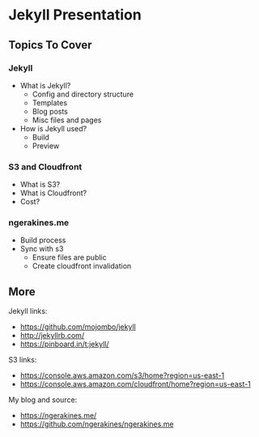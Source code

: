 # Jekyll Presentation

## Topics To Cover

### Jekyll

* What is Jekyll?
  * Config and directory structure
  * Templates
  * Blog posts
  * Misc files and pages
* How is Jekyll used?
  * Build
  * Preview

### S3 and Cloudfront

* What is S3?
* What is Cloudfront?
* Cost?

### ngerakines.me

* Build process
* Sync with s3
  * Ensure files are public
  * Create cloudfront invalidation

## More

Jekyll links:

* https://github.com/mojombo/jekyll
* http://jekyllrb.com/
* https://pinboard.in/t:jekyll/

S3 links:

* https://console.aws.amazon.com/s3/home?region=us-east-1
* https://console.aws.amazon.com/cloudfront/home?region=us-east-1

My blog and source:

* https://ngerakines.me/
* https://github.com/ngerakines/ngerakines.me

